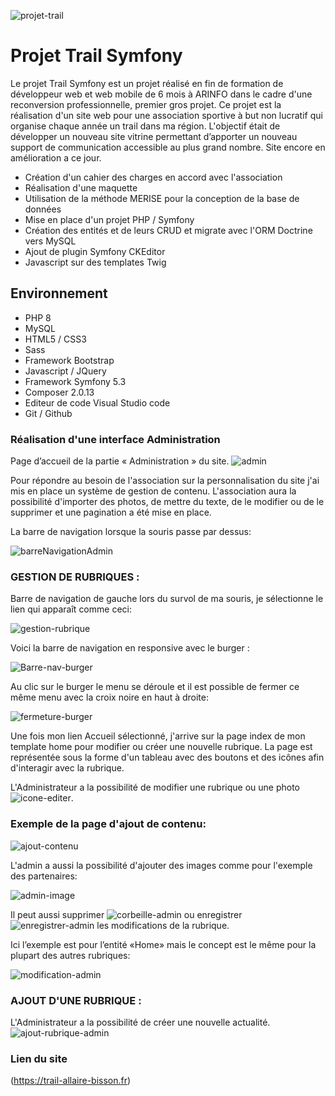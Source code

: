 ![projet-trail](https://user-images.githubusercontent.com/79690181/142174993-346f7110-c2e1-4040-b822-c4d6ae63bd11.png)


# Projet Trail Symfony

Le projet Trail Symfony est un projet réalisé  en fin de formation de développeur web et web mobile de 6 mois à ARINFO dans le cadre d'une reconversion professionnelle, premier gros projet.
Ce projet est la réalisation d'un site web pour une association sportive  à but non lucratif qui organise chaque année un trail dans ma région.
L'objectif était de développer un nouveau site vitrine permettant d’apporter un
nouveau support de communication accessible au plus grand nombre.
Site encore en amélioration a ce jour.

* Création d'un cahier des charges en accord avec l'association
* Réalisation d'une maquette
* Utilisation de la méthode MERISE pour la conception de la base de données
* Mise en place d'un projet PHP / Symfony
* Création des entités et de leurs CRUD et migrate avec l'ORM Doctrine vers MySQL
* Ajout de plugin Symfony CKEditor
* Javascript sur des templates Twig


## Environnement 

* PHP 8
* MySQL
* HTML5 / CSS3
* Sass
* Framework Bootstrap
* Javascript / JQuery
* Framework Symfony 5.3
* Composer 2.0.13
* Editeur de code Visual Studio code
* Git / Github


### Réalisation d'une interface Administration

Page d’accueil de la partie « Administration » du site.
![admin](https://user-images.githubusercontent.com/79690181/142187976-6433b94b-bfce-4d5a-a9a5-b2a4e7f82bba.png)

Pour répondre au besoin de l'association sur la personnalisation du site j'ai mis en place un
système de gestion de contenu.
L'association aura la possibilité d'importer des photos, de mettre du texte, de le modifier ou
de le supprimer et une pagination a été mise en place.

La barre de navigation lorsque la souris passe par dessus:

![barreNavigationAdmin](https://user-images.githubusercontent.com/79690181/142189501-2b9d736f-447c-4e30-9591-276764f2a3eb.png)

### GESTION DE RUBRIQUES :
Barre de navigation de gauche lors du survol de ma souris, je
sélectionne le lien qui apparaît comme ceci:

![gestion-rubrique](https://user-images.githubusercontent.com/79690181/142189799-9f5558a6-1594-4d84-ad14-9a4795a7c02a.png)

Voici la barre de navigation en responsive avec le burger :

![Barre-nav-burger](https://user-images.githubusercontent.com/79690181/142190590-d8aac252-b66a-457c-91b0-c95bddd558fc.png)

Au clic sur le burger le menu se déroule et il est possible de fermer ce même menu avec la
croix noire en haut à droite:

![fermeture-burger](https://user-images.githubusercontent.com/79690181/142191019-c6f54318-02ae-40b6-b6fa-e002b229b6cd.png)

Une fois mon lien Accueil sélectionné, j'arrive sur la page index de mon template home
pour modifier ou créer une nouvelle rubrique.
La page est représentée sous la forme d'un tableau avec des boutons et des icônes afin d'interagir avec la rubrique.


L'Administrateur a la possibilité de modifier une rubrique ou une photo   ![icone-editer](https://user-images.githubusercontent.com/79690181/142191330-e9bb3603-6480-445e-8057-4b4f0a17001c.png).

### Exemple de la page d'ajout de contenu:

![ajout-contenu](https://user-images.githubusercontent.com/79690181/142191696-88cf82de-9785-401c-8991-13bee55f2b88.png)

L'admin a aussi la possibilité d'ajouter des images comme pour l'exemple des partenaires:

![admin-image](https://user-images.githubusercontent.com/79690181/142191916-791020af-cff2-424b-a233-48a7dd0a8322.png)

Il peut aussi supprimer  ![corbeille-admin](https://user-images.githubusercontent.com/79690181/142192419-62406f48-f488-4922-bd99-24dae9e25c57.png) ou enregistrer  ![enregistrer-admin](https://user-images.githubusercontent.com/79690181/142192447-e9a77521-de23-4f28-bf6e-99536c8e514a.png)
 les modifications de la rubrique.

Ici l’exemple est pour l’entité «Home» mais le concept est le même pour la plupart des autres rubriques:

![modification-admin](https://user-images.githubusercontent.com/79690181/142192499-a8357887-a90e-410d-80a8-7a2d6290d70b.png)

### AJOUT D'UNE RUBRIQUE :
 L'Administrateur a la possibilité de créer une nouvelle actualité.
![ajout-rubrique-admin](https://user-images.githubusercontent.com/79690181/142192885-a9e1e325-6b13-4dad-b605-96f8943b0f07.png)

### Lien du site

(https://trail-allaire-bisson.fr)